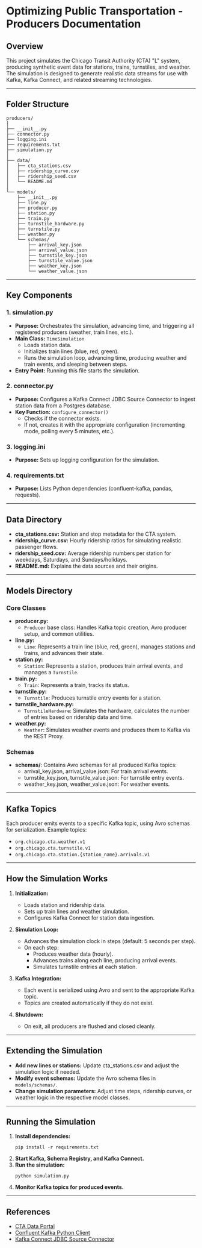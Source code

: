 # Optimizing Public Transportation - Producers Documentation

## Overview

This project simulates the Chicago Transit Authority (CTA) "L" system, producing synthetic event data for stations, trains, turnstiles, and weather. The simulation is designed to generate realistic data streams for use with Kafka, Kafka Connect, and related streaming technologies.

---

## Folder Structure

```
producers/
│
├── __init__.py
├── connector.py
├── logging.ini
├── requirements.txt
├── simulation.py
│
├── data/
│   ├── cta_stations.csv
│   ├── ridership_curve.csv
│   ├── ridership_seed.csv
│   └── README.md
│
└── models/
    ├── __init__.py
    ├── line.py
    ├── producer.py
    ├── station.py
    ├── train.py
    ├── turnstile_hardware.py
    ├── turnstile.py
    ├── weather.py
    └── schemas/
        ├── arrival_key.json
        ├── arrival_value.json
        ├── turnstile_key.json
        ├── turnstile_value.json
        ├── weather_key.json
        └── weather_value.json
```

---

## Key Components

### 1. **simulation.py**

- **Purpose:** Orchestrates the simulation, advancing time, and triggering all registered producers (weather, train lines, etc.).
- **Main Class:** `TimeSimulation`
  - Loads station data.
  - Initializes train lines (blue, red, green).
  - Runs the simulation loop, advancing time, producing weather and train events, and sleeping between steps.
- **Entry Point:** Running this file starts the simulation.

### 2. **connector.py**

- **Purpose:** Configures a Kafka Connect JDBC Source Connector to ingest station data from a Postgres database.
- **Key Function:** `configure_connector()`
  - Checks if the connector exists.
  - If not, creates it with the appropriate configuration (incrementing mode, polling every 5 minutes, etc.).

### 3. **logging.ini**

- **Purpose:** Sets up logging configuration for the simulation.

### 4. **requirements.txt**

- **Purpose:** Lists Python dependencies (confluent-kafka, pandas, requests).

---

## Data Directory

- **cta_stations.csv:** Station and stop metadata for the CTA system.
- **ridership_curve.csv:** Hourly ridership ratios for simulating realistic passenger flows.
- **ridership_seed.csv:** Average ridership numbers per station for weekdays, Saturdays, and Sundays/holidays.
- **README.md:** Explains the data sources and their origins.

---

## Models Directory

### Core Classes

- **producer.py:**  
  - `Producer` base class: Handles Kafka topic creation, Avro producer setup, and common utilities.
- **line.py:**  
  - `Line`: Represents a train line (blue, red, green), manages stations and trains, and advances their state.
- **station.py:**  
  - `Station`: Represents a station, produces train arrival events, and manages a `Turnstile`.
- **train.py:**  
  - `Train`: Represents a train, tracks its status.
- **turnstile.py:**  
  - `Turnstile`: Produces turnstile entry events for a station.
- **turnstile_hardware.py:**  
  - `TurnstileHardware`: Simulates the hardware, calculates the number of entries based on ridership data and time.
- **weather.py:**  
  - `Weather`: Simulates weather events and produces them to Kafka via the REST Proxy.

### Schemas

- **schemas/**: Contains Avro schemas for all produced Kafka topics:
  - arrival_key.json, arrival_value.json: For train arrival events.
  - turnstile_key.json, turnstile_value.json: For turnstile entry events.
  - weather_key.json, weather_value.json: For weather events.

---

## Kafka Topics

Each producer emits events to a specific Kafka topic, using Avro schemas for serialization. Example topics:
- `org.chicago.cta.weather.v1`
- `org.chicago.cta.turnstile.v1`
- `org.chicago.cta.station.{station_name}.arrivals.v1`

---

## How the Simulation Works

1. **Initialization:**
   - Loads station and ridership data.
   - Sets up train lines and weather simulation.
   - Configures Kafka Connect for station data ingestion.

2. **Simulation Loop:**
   - Advances the simulation clock in steps (default: 5 seconds per step).
   - On each step:
     - Produces weather data (hourly).
     - Advances trains along each line, producing arrival events.
     - Simulates turnstile entries at each station.

3. **Kafka Integration:**
   - Each event is serialized using Avro and sent to the appropriate Kafka topic.
   - Topics are created automatically if they do not exist.

4. **Shutdown:**
   - On exit, all producers are flushed and closed cleanly.

---

## Extending the Simulation

- **Add new lines or stations:** Update cta_stations.csv and adjust the simulation logic if needed.
- **Modify event schemas:** Update the Avro schema files in `models/schemas/`.
- **Change simulation parameters:** Adjust time steps, ridership curves, or weather logic in the respective model classes.

---

## Running the Simulation

1. **Install dependencies:**
   ```
   pip install -r requirements.txt
   ```
2. **Start Kafka, Schema Registry, and Kafka Connect.**
3. **Run the simulation:**
   ```
   python simulation.py
   ```
4. **Monitor Kafka topics for produced events.**

---

## References

- [CTA Data Portal](https://www.transitchicago.com/data/)
- [Confluent Kafka Python Client](https://docs.confluent.io/platform/current/clients/confluent-kafka-python/index.html)
- [Kafka Connect JDBC Source Connector](https://docs.confluent.io/kafka-connect-jdbc/current/source-connector/index.html)

